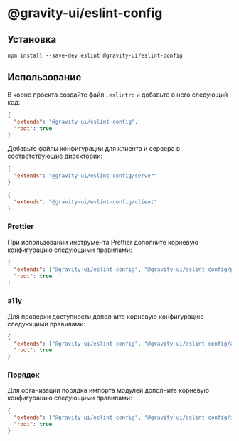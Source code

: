 # @gravity-ui/eslint-config

## Установка

```
npm install --save-dev eslint @gravity-ui/eslint-config
```

## Использование

В корне проекта создайте файл `.eslintrc` и добавьте в него следующий код:

```json
{
  "extends": "@gravity-ui/eslint-config",
  "root": true
}
```

Добавьте файлы конфигурации для клиента и сервера в соответствующие директории:

```json
{
  "extends": "@gravity-ui/eslint-config/server"
}
```

```json
{
  "extends": "@gravity-ui/eslint-config/client"
}
```

### Prettier

При использовании инструмента Prettier дополните корневую конфигурацию следующими правилами:

```json
{
  "extends": ["@gravity-ui/eslint-config", "@gravity-ui/eslint-config/prettier"],
  "root": true
}
```

### a11y

Для проверки доступности дополните корневую конфигурацию следующими правилами:

```json
{
  "extends": ["@gravity-ui/eslint-config", "@gravity-ui/eslint-config/a11y"],
  "root": true
}
```

### Порядок

Для организации порядка импорта модулей дополните корневую конфигурацию следующими правилами:

```json
{
  "extends": ["@gravity-ui/eslint-config", "@gravity-ui/eslint-config/import-order"],
  "root": true
}
```
